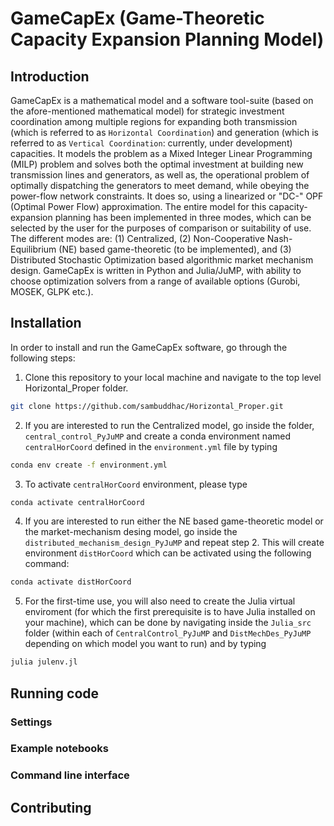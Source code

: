 # GameCapEx (Game-Theoretic Capacity Expansion Planning Model)

## Introduction

GameCapEx is a mathematical model and a software tool-suite (based on the afore-mentioned mathematical model) for strategic investment coordination among multiple regions for expanding both transmission (which is referred to as `Horizontal Coordination`) and generation (which is referred to as `Vertical Coordination`: currently, under development) capacities. It models the problem as a Mixed Integer Linear Programming (MILP) problem and solves both the optimal investment at building new transmission lines and generators, as well as, the operational problem of optimally dispatching the generators to meet demand, while obeying the power-flow network constraints. It does so, using a linearized or "DC-" OPF (Optimal Power Flow) approximation. The entire model for this capacity-expansion planning has been implemented in three modes, which can be selected by the user for the purposes of comparison or suitability of use. The different modes are: (1) Centralized, (2) Non-Cooperative Nash-Equilibrium (NE) based game-theoretic (to be implemented), and (3) Distributed Stochastic Optimization based algorithmic market mechanism design. GameCapEx is written in Python and Julia/JuMP, with ability to choose optimization solvers from a range of available options (Gurobi, MOSEK, GLPK etc.).

## Installation
In order to install and run the GameCapEx software, go through the following steps: 
1. Clone this repository to your local machine and navigate to the top level Horizontal_Proper folder.

```sh
git clone https://github.com/sambuddhac/Horizontal_Proper.git
```

2. If you are interested to run the Centralized model, go inside the folder, `central_control_PyJuMP` and create a conda environment named `centralHorCoord` defined in the `environment.yml` file by typing

```sh
conda env create -f environment.yml
```

3. To activate `centralHorCoord` environment, please type

```sh
conda activate centralHorCoord
```

4. If you are interested to run either the NE based game-theoretic model or the market-mechanism desing model, go inside the `distributed_mechanism_design_PyJuMP` and repeat step 2. This will create environment `distHorCoord` which can be activated using the following command:

```sh
conda activate distHorCoord
```

5. For the first-time use, you will also need to create the Julia virtual enviroment (for which the first prerequisite is to have Julia installed on your machine), which can be done by navigating inside the `Julia_src` folder (within each of `CentralControl_PyJuMP` and `DistMechDes_PyJuMP` depending on which model you want to run) and by typing

```sh
julia julenv.jl
```

## Running code

### Settings



### Example notebooks



### Command line interface


## Contributing

